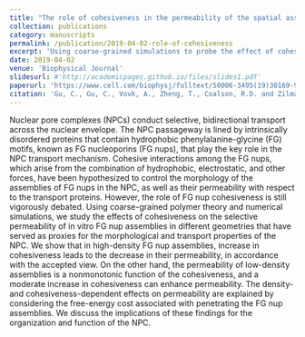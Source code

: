 ```yaml
---
title: "The role of cohesiveness in the permeability of the spatial assemblies of FG nucleoporins"
collection: publications
category: manuscripts
permalink: /publication/2019-04-02-role-of-cohesiveness
excerpt: 'Using coarse-grained simulations to probe the effect of cohesiveness on the permeability of FG nup assemblies.'
date: 2019-04-02
venue: 'Biophysical Journal'
slidesurl: #'http://academicpages.github.io/files/slides1.pdf'
paperurl: 'https://www.cell.com/biophysj/fulltext/S0006-3495(19)30169-9'
citation: 'Gu, C., Gu, C., Vovk, A., Zheng, T., Coalson, R.D. and Zilman, A., 2019. The role of cohesiveness in the permeability of the spatial assemblies of FG nucleoporins. <i>Biophysical Journal, 116(7)</i>, pp.1204-1215.'
---
```


Nuclear pore complexes (NPCs) conduct selective, bidirectional transport across the nuclear envelope. The NPC passageway is lined by intrinsically disordered proteins that contain hydrophobic phenylalanine-glycine (FG) motifs, known as FG nucleoporins (FG nups), that play the key role in the NPC transport mechanism. Cohesive interactions among the FG nups, which arise from the combination of hydrophobic, electrostatic, and other forces, have been hypothesized to control the morphology of the assemblies of FG nups in the NPC, as well as their permeability with respect to the transport proteins. However, the role of FG nup cohesiveness is still vigorously debated. Using coarse-grained polymer theory and numerical simulations, we study the effects of cohesiveness on the selective permeability of in vitro FG nup assemblies in different geometries that have served as proxies for the morphological and transport properties of the NPC. We show that in high-density FG nup assemblies, increase in cohesiveness leads to the decrease in their permeability, in accordance with the accepted view. On the other hand, the permeability of low-density assemblies is a nonmonotonic function of the cohesiveness, and a moderate increase in cohesiveness can enhance permeability. The density- and cohesiveness-dependent effects on permeability are explained by considering the free-energy cost associated with penetrating the FG nup assemblies. We discuss the implications of these findings for the organization and function of the NPC.